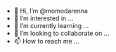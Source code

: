 - 👋 Hi, I’m @momodarenna
- 👀 I’m interested in ...
- 🌱 I’m currently learning ...
- 💞️ I’m looking to collaborate on ...
- 📫 How to reach me ...

<!---
momodarenna/momodarenna is a ✨ special ✨ repository because its `README.md` (this file) appears on your GitHub profile.
You can click the Preview link to take a look at your changes.
--->
